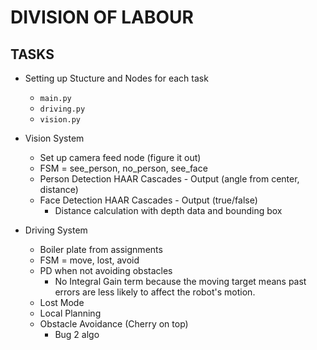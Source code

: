 # DIVISION OF LABOUR
## TASKS

* Setting up Stucture and Nodes for each task 
	* ```main.py```
	* ```driving.py```
	* ```vision.py``` 

* Vision System 
	* Set up camera feed node (figure it out) 
	* FSM = see_person, no_person, see_face 
	* Person Detection HAAR Cascades - Output (angle from center, distance)
	* Face Detection HAAR Cascades - Output (true/false)
		* Distance calculation with depth data and bounding box
	
* Driving System
	* Boiler plate from assignments
	* FSM = move, lost, avoid
	* PD when not avoiding obstacles
		* No Integral Gain term because the moving target means past errors are less likely to affect the robot's motion.
	* Lost Mode
	* Local Planning
	* Obstacle Avoidance (Cherry on top)
		* Bug 2 algo